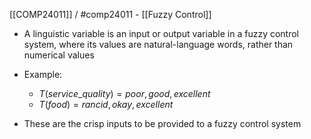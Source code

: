 [[COMP24011]] / #comp24011 - [[Fuzzy Control]]

- A linguistic variable is an input or output variable in a fuzzy control system, where its values are natural-language words, rather than numerical values
- Example:
	- $T(service\_quality) = {poor,good,excellent}$
	- $T(food) = {rancid,okay,excellent}$

- These are the crisp inputs to be provided to a fuzzy control system